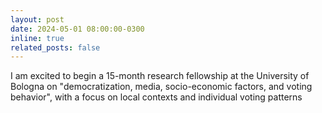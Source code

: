 ```yaml
---
layout: post
date: 2024-05-01 08:00:00-0300
inline: true
related_posts: false
---
```


I am excited to begin a 15-month research fellowship at the University of Bologna on "democratization, media, socio-economic factors, and voting behavior", with a focus on local contexts and individual voting patterns
